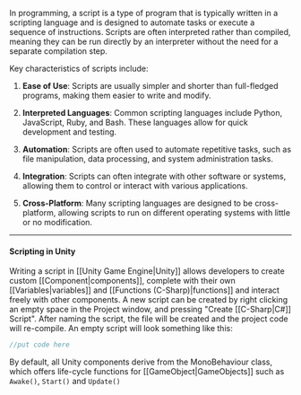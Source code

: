 In programming, a script is a type of program that is typically written in a scripting language and is designed to automate tasks or execute a sequence of instructions. Scripts are often interpreted rather than compiled, meaning they can be run directly by an interpreter without the need for a separate compilation step.

Key characteristics of scripts include:

1. **Ease of Use**: Scripts are usually simpler and shorter than full-fledged programs, making them easier to write and modify.

2. **Interpreted Languages**: Common scripting languages include Python, JavaScript, Ruby, and Bash. These languages allow for quick development and testing.

3. **Automation**: Scripts are often used to automate repetitive tasks, such as file manipulation, data processing, and system administration tasks.

4. **Integration**: Scripts can often integrate with other software or systems, allowing them to control or interact with various applications.

5. **Cross-Platform**: Many scripting languages are designed to be cross-platform, allowing scripts to run on different operating systems with little or no modification.

----

#### Scripting in Unity

Writing a script in [[Unity Game Engine|Unity]] allows developers to create custom [[Component|components]], complete with their own [[Variables|variables]] and [[Functions (C-Sharp)|functions]] and interact freely with other components. A new script can be created by right clicking an empty space in the Project window, and pressing "Create [[C-Sharp|C#]] Script". After naming the script, the file will be created and the project code will re-compile. An empty script will look something like this:

```c#
//put code here
```

By default, all Unity components derive from the MonoBehaviour class, which offers life-cycle functions for [[GameObject|GameObjects]] such as `Awake()`, `Start()` and `Update()`